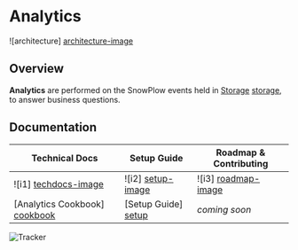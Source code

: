 # Analytics

![architecture] [architecture-image]

## Overview

**Analytics** are performed on the SnowPlow events held in [Storage] [storage], to answer business questions.

## Documentation

| Technical Docs              | Setup Guide           | Roadmap & Contributing               |         
|-----------------------------|-----------------------|--------------------------------------|
| ![i1] [techdocs-image]      | ![i2] [setup-image]   | ![i3] [roadmap-image]                |
| [Analytics Cookbook] [cookbook] | [Setup Guide] [setup] | _coming soon_                        |

![Tracker](https://collector.snplow.com/i?&e=pv&page=5%20Analytics%20README&aid=snowplowgithub&p=web&tv=no-js-0.1.0)

[architecture-image]: https://d3i6fms1cm1j0i.cloudfront.net/github-wiki/images/5-analytics.png
[storage]: https://github.com/snowplow/snowplow/tree/master/4-storage
[setup]: https://github.com/snowplow/snowplow/wiki/getting-started-analysing-SnowPlow-data
[cookbook]: http://snowplowanalytics.com/analytics/index.html
[website]: http://snowplowanalytics.com

[techdocs-image]: https://d3i6fms1cm1j0i.cloudfront.net/github/images/techdocs.png
[setup-image]: https://d3i6fms1cm1j0i.cloudfront.net/github/images/setup.png
[roadmap-image]: https://d3i6fms1cm1j0i.cloudfront.net/github/images/roadmap.png
